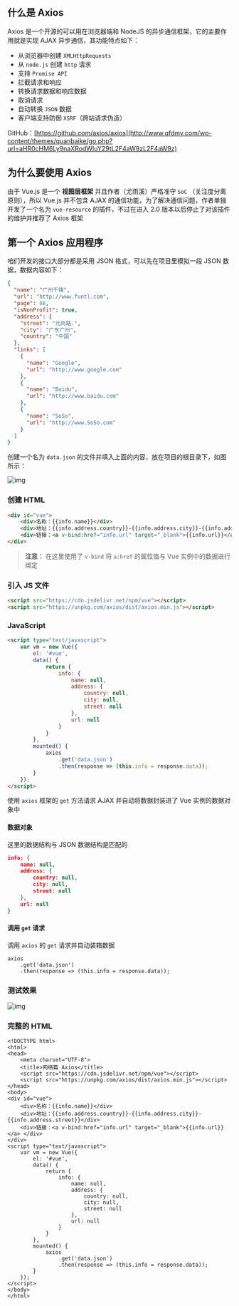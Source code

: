 ## 什么是 Axios

Axios 是一个开源的可以用在浏览器端和 NodeJS 的异步通信框架，它的主要作用就是实现 AJAX 异步通信，其功能特点如下：

- 从浏览器中创建 `XMLHttpRequests`
- 从 `node.js` 创建 `http` 请求
- 支持 `Promise API`
- 拦截请求和响应
- 转换请求数据和响应数据
- 取消请求
- 自动转换 `JSON` 数据
- 客户端支持防御 `XSRF`（跨站请求伪造）

GitHub：[https://github.com/axios/axios](http://www.qfdmy.com/wp-content/themes/quanbaike/go.php?url=aHR0cHM6Ly9naXRodWIuY29tL2F4aW9zL2F4aW9z)

## 为什么要使用 Axios

由于 Vue.js 是一个 **视图层框架** 并且作者（尤雨溪）严格准守 `SoC` （关注度分离原则），所以 Vue.js 并不包含 AJAX 的通信功能，为了解决通信问题，作者单独开发了一个名为 `vue-resource` 的插件，不过在进入 2.0 版本以后停止了对该插件的维护并推荐了 Axios 框架

## 第一个 Axios 应用程序

咱们开发的接口大部分都是采用 JSON 格式，可以先在项目里模拟一段 JSON 数据，数据内容如下：

```json
{
  "name": "广州千锋",
  "url": "http://www.funtl.com",
  "page": 88,
  "isNonProfit": true,
  "address": {
    "street": "元岗路.",
    "city": "广东广州",
    "country": "中国"
  },
  "links": [
    {
      "name": "Google",
      "url": "http://www.google.com"
    },
    {
      "name": "Baidu",
      "url": "http://www.baidu.com"
    },
    {
      "name": "SoSo",
      "url": "http://www.SoSo.com"
    }
  ]
}
```

创建一个名为 `data.json` 的文件并填入上面的内容，放在项目的根目录下，如图所示：

![img](http://www.qfdmy.com/wp-content/uploads/2019/08/e678a5ff74ecc92.png)

### 创建 HTML

```html
<div id="vue">
    <div>名称：{{info.name}}</div>
    <div>地址：{{info.address.country}}-{{info.address.city}}-{{info.address.street}}</div>
    <div>链接：<a v-bind:href="info.url" target="_blank">{{info.url}}</a> </div>
</div>
```

> **注意：** 在这里使用了 `v-bind` 将 `a:href` 的属性值与 Vue 实例中的数据进行绑定

### 引入 JS 文件

```html
<script src="https://cdn.jsdelivr.net/npm/vue"></script>
<script src="https://unpkg.com/axios/dist/axios.min.js"></script>
```

### JavaScript

```html
<script type="text/javascript">
    var vm = new Vue({
        el: '#vue',
        data() {
            return {
                info: {
                    name: null,
                    address: {
                        country: null,
                        city: null,
                        street: null
                    },
                    url: null
                }
            }
        },
        mounted() {
            axios
                .get('data.json')
                .then(response => (this.info = response.data));
        }
    });
</script>
```

使用 `axios` 框架的 `get` 方法请求 AJAX 并自动将数据封装进了 Vue 实例的数据对象中

#### 数据对象

这里的数据结构与 JSON 数据结构是匹配的

```json
info: {
    name: null,
    address: {
        country: null,
        city: null,
        street: null
    },
    url: null
}
```

#### 调用 `get` 请求

调用 `axios` 的 `get` 请求并自动装箱数据

```
axios
    .get('data.json')
    .then(response => (this.info = response.data));
```

### 测试效果

![img](http://www.qfdmy.com/wp-content/uploads/2019/08/25ef9b3ca1da2f1.png)

### 完整的 HTML

```
<!DOCTYPE html>
<html>
<head>
    <meta charset="UTF-8">
    <title>网络篇 Axios</title>
    <script src="https://cdn.jsdelivr.net/npm/vue"></script>
    <script src="https://unpkg.com/axios/dist/axios.min.js"></script>
</head>
<body>
<div id="vue">
    <div>名称：{{info.name}}</div>
    <div>地址：{{info.address.country}}-{{info.address.city}}-{{info.address.street}}</div>
    <div>链接：<a v-bind:href="info.url" target="_blank">{{info.url}}</a> </div>
</div>
<script type="text/javascript">
    var vm = new Vue({
        el: '#vue',
        data() {
            return {
                info: {
                    name: null,
                    address: {
                        country: null,
                        city: null,
                        street: null
                    },
                    url: null
                }
            }
        },
        mounted() {
            axios
                .get('data.json')
                .then(response => (this.info = response.data));
        }
    });
</script>
</body>
</html>
```